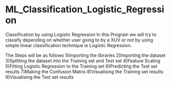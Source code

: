 # ML_Classification_Logistic_Regression
Classification by using Logistic Regression
In this Program we will try to classify depending on whether user going to by a XUV or not by using simple linear classification technique ie Logistic Regression.

The Steps will be as follows
1)Importing the libraries
2)Importing the dataset
3)Splitting the dataset into the Training set and Test set
4)Feature Scaling
5)Fitting Logistic Regression to the Training set
6)Predicting the Test set results
7)Making the Confusion Matrix
8)Visualising the Training set results
9)Visualising the Test set results
